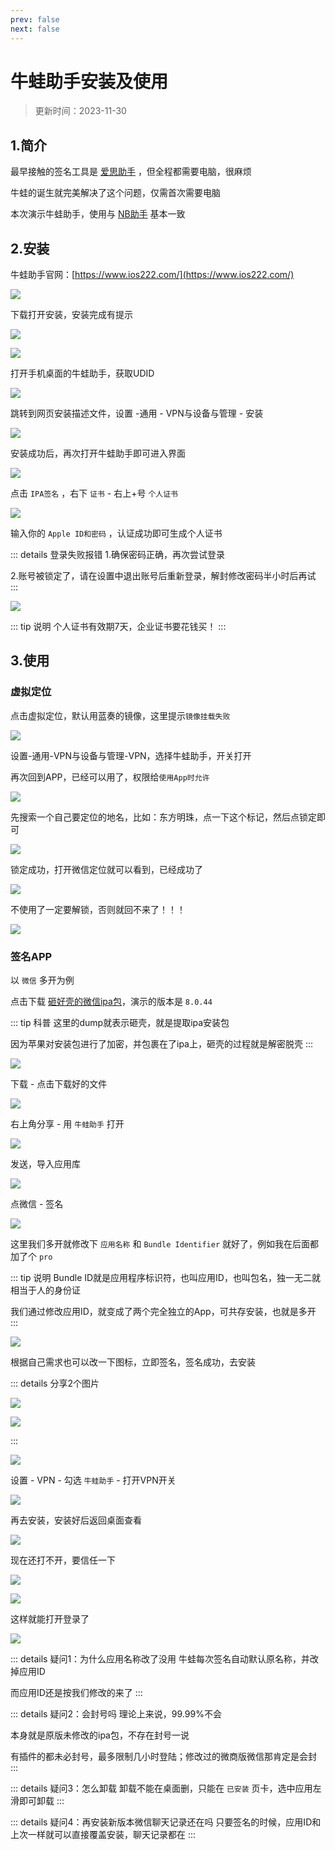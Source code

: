 ```yaml
---
prev: false
next: false
---
```


# 牛蛙助手安装及使用

> 更新时间：2023-11-30

## 1.简介

最早接触的签名工具是 [爱思助手](https://www.i4.cn/) ，但全程都需要电脑，很麻烦

牛蛙的诞生就完美解决了这个问题，仅需首次需要电脑

本次演示牛蛙助手，使用与 [NB助手](https://nbtool8.com/) 基本一致



## 2.安装


牛蛙助手官网：[https://www.ios222.com/](https://www.ios222.com/)

![](/bullfrog/bullfrog-01.png)


下载打开安装，安装完成有提示


![](/bullfrog/bullfrog-02.png)

![](/bullfrog/bullfrog-03.png)


打开手机桌面的牛蛙助手，获取UDID

![](/bullfrog/bullfrog-04.png)


跳转到网页安装描述文件，设置  -通用 - VPN与设备与管理 - 安装

![](/bullfrog/bullfrog-05.png)


安装成功后，再次打开牛蛙助手即可进入界面

![](/bullfrog/bullfrog-06.png)


点击 `IPA签名` ，右下 `证书` - 右上+号 `个人证书`

![](/bullfrog/bullfrog-07.png)

输入你的 `Apple ID和密码` ，认证成功即可生成个人证书

::: details 登录失败报错
1.确保密码正确，再次尝试登录

2.账号被锁定了，请在设置中退出账号后重新登录，解封修改密码半小时后再试
:::

![](/bullfrog/bullfrog-08.png)

::: tip 说明
个人证书有效期7天，企业证书要花钱买！
:::


## 3.使用



### 虚拟定位


点击虚拟定位，默认用蓝奏的镜像，这里提示`镜像挂载失败`

![](/bullfrog/bullfrog-09.png)


设置-通用-VPN与设备与管理-VPN，选择牛蛙助手，开关打开

再次回到APP，已经可以用了，权限给`使用App时允许`


![](/bullfrog/bullfrog-10.png)


先搜索一个自己要定位的地名，比如：东方明珠，点一下这个标记，然后点锁定即可

![](/bullfrog/bullfrog-11.png)


锁定成功，打开微信定位就可以看到，已经成功了

![](/bullfrog/bullfrog-12.png)


不使用了一定要解锁，否则就回不来了！！！

![](/bullfrog/bullfrog-13.png)




### 签名APP


以 `微信` 多开为例

点击下载 [砸好壳的微信ipa包](https://github.com/Yiov/wechat-dump/releases/tag/dump)，演示的版本是 `8.0.44`

::: tip 科普
这里的dump就表示砸壳，就是提取ipa安装包

因为苹果对安装包进行了加密，并包裹在了ipa上，砸壳的过程就是解密脱壳
:::


![](/bullfrog/bullfrog-14.png)

下载 - 点击下载好的文件

![](/bullfrog/bullfrog-15.png)

右上角分享 - 用 `牛蛙助手` 打开

![](/bullfrog/bullfrog-16.png)

发送，导入应用库

![](/bullfrog/bullfrog-17.png)

点微信 - 签名

![](/bullfrog/bullfrog-18.png)

这里我们多开就修改下 `应用名称` 和 `Bundle Identifier` 就好了，例如我在后面都加了个 `pro`

::: tip 说明
Bundle ID就是应用程序标识符，也叫应用ID，也叫包名，独一无二就相当于人的身份证

我们通过修改应用ID，就变成了两个完全独立的App，可共存安装，也就是多开
:::

![](/bullfrog/bullfrog-19.png)

根据自己需求也可以改一下图标，立即签名，签名成功，去安装

::: details 分享2个图片

![](/bullfrog/icon/icon-01.png)

![](/bullfrog/icon/icon-02.jpg)

:::

![](/bullfrog/bullfrog-20.png)


设置 - VPN - 勾选 `牛蛙助手` - 打开VPN开关


![](/bullfrog/bullfrog-21.png)

再去安装，安装好后返回桌面查看

![](/bullfrog/bullfrog-22.png)

现在还打不开，要信任一下

![](/bullfrog/bullfrog-23.png)


![](/bullfrog/bullfrog-24.png)

这样就能打开登录了

![](/bullfrog/bullfrog-25.png)



::: details 疑问1：为什么应用名称改了没用
牛蛙每次签名自动默认原名称，并改掉应用ID

而应用ID还是按我们修改的来了
:::


::: details 疑问2：会封号吗
理论上来说，99.99%不会

本身就是原版未修改的ipa包，不存在封号一说

有插件的都未必封号，最多限制几小时登陆；修改过的微商版微信那肯定是会封
:::

::: details 疑问3：怎么卸载
卸载不能在桌面删，只能在 `已安装` 页卡，选中应用左滑即可卸载
:::

::: details 疑问4：再安装新版本微信聊天记录还在吗
只要签名的时候，应用ID和上次一样就可以直接覆盖安装，聊天记录都在
:::




